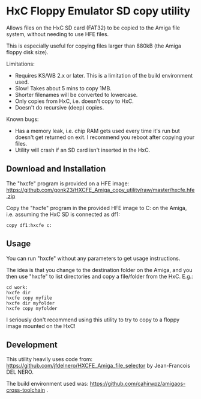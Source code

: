 HxC Floppy Emulator SD copy utility
===================================

Allows files on the HxC SD card (FAT32) to be copied to the Amiga file system, without needing to use HFE files.

This is especially useful for copying files larger than 880kB (the Amiga floppy disk size).

Limitations:
* Requires KS/WB 2.x or later. This is a limitation of the build environment used.
* Slow! Takes about 5 mins to copy 1MB.
* Shorter filenames will be converted to lowercase.
* Only copies from HxC, i.e. doesn't copy to HxC.
* Doesn't do recursive (deep) copies.

Known bugs:
* Has a memory leak, i.e. chip RAM gets used every time it's run but doesn't get returned on exit. I recommend you reboot after copying your files.
* Utility will crash if an SD card isn't inserted in the HxC.

Download and Installation
-------------------------

The "hxcfe" program is provided on a HFE image: https://github.com/gonk23/HXCFE_Amiga_copy_utility/raw/master/hxcfe.hfe.zip

Copy the "hxcfe" program in the provided HFE image to C: on the Amiga, i.e. assuming the HxC SD is connected as df1:

```
copy df1:hxcfe c:
```

Usage
-----

You can run "hxcfe" without any parameters to get usage instructions.

The idea is that you change to the destination folder on the Amiga, and you then use "hxcfe" to list directories and copy a file/folder from the HxC. E.g.:

```
cd work:
hxcfe dir
hxcfe copy myfile
hxcfe dir myfolder
hxcfe copy myfolder
```

I seriously don't recommend using this utility to try to copy to a floppy image mounted on the HxC!

Development
-----------

This utility heavily uses code from: https://github.com/jfdelnero/HXCFE_Amiga_file_selector by Jean-Francois DEL NERO.

The build environment used was: https://github.com/cahirwpz/amigaos-cross-toolchain .
